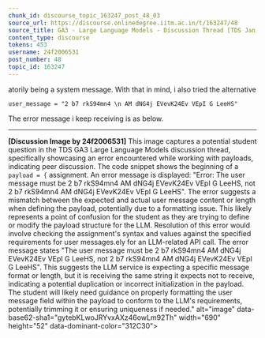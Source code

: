 ```yaml
---
chunk_id: discourse_topic_163247_post_48_03
source_url: https://discourse.onlinedegree.iitm.ac.in/t/163247/48
source_title: GA3 - Large Language Models - Discussion Thread [TDS Jan 2025]
content_type: discourse
tokens: 453
username: 24f2006531
post_number: 48
topic_id: 163247
---
```


atorily being a system message. With that in mind, i also tried the alternative

`user_message = "2 b7 rkS94mn4 \n AM dNG4j EVevK24Ev VEpI G LeeHS"`

The error message i keep receiving is as below.

---

**[Discussion Image by 24f2006531]** This image captures a potential student question in the TDS GA3 Large Language Models discussion thread, specifically showcasing an error encountered while working with payloads, indicating peer discussion. The code snippet shows the beginning of a `payload = {` assignment. An error message is displayed: "Error: The user message must be 2 b7 rkS94mn4 AM dNG4j EVevK24Ev VEpI G LeeHS, not 2 b7 rkS94mn4 AM dNG4j EVevK24Ev VEpI G LeeHS". The error suggests a mismatch between the expected and actual user message content or length when defining the payload, potentially due to a formatting issue. This likely represents a point of confusion for the student as they are trying to define or modify the payload structure for the LLM. Resolution of this error would involve checking the assignment's syntax and values against the specified requirements for user messages.ely for an LLM-related API call. The error message states "The user message must be 2 b7 rkS94mn4 AM dNG4j EVevK24Ev VEpI G LeeHS, not 2 b7 rkS94mn4 AM dNG4j EVevK24Ev VEpI G LeeHS". This suggests the LLM service is expecting a specific message format or length, but it is receiving the same string it expects not to receive, indicating a potential duplication or incorrect initialization in the payload. The student will likely need guidance on properly formatting the user message field within the payload to conform to the LLM's requirements, potentially trimming it or ensuring uniqueness if needed." alt="image" data-base62-sha1="gytebKLwoJRYvxAXz46owLm92Th" width="690" height="52" data-dominant-color="312C30">

